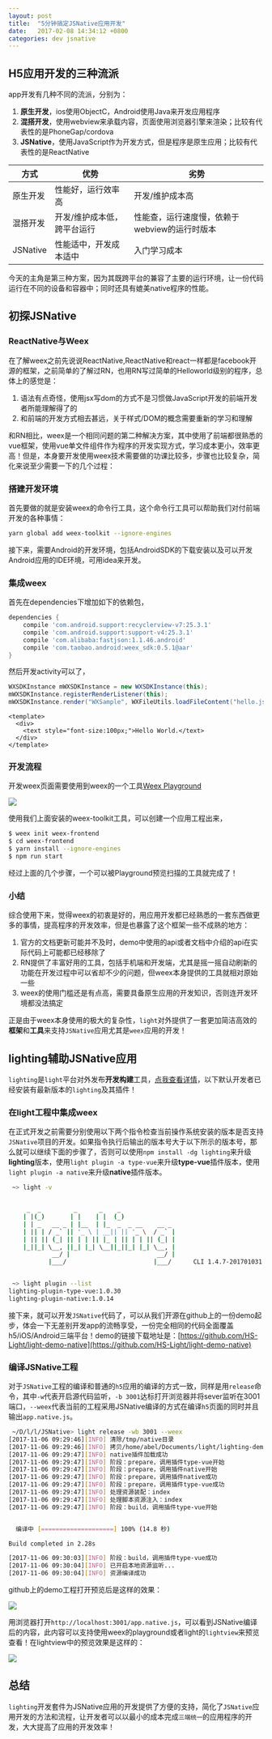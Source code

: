```yaml
---
layout: post
title:  "5分钟搞定JSNative应用开发"
date:   2017-02-08 14:34:12 +0800
categories: dev jsnative
---
```

## H5应用开发的三种流派

app开发有几种不同的流派，分别为：

1. **原生开发**，ios使用ObjectC，Android使用Java来开发应用程序
2. **混搭开发**，使用webview来承载内容，页面使用浏览器引擎来渲染；比较有代表性的是PhoneGap/cordova
3. **JSNative**，使用JavaScript作为开发方式，但是程序是原生应用；比较有代表性的是ReactNative

| 方式       | 优势             | 劣势                         |
| -------- | -------------- | -------------------------- |
| 原生开发     | 性能好，运行效率高      | 开发/维护成本高                   |
| 混搭开发     | 开发/维护成本低，跨平台运行 | 性能查，运行速度慢，依赖于webview的运行时版本 |
| JSNative | 性能适中，开发成本适中    | 入门学习成本                     |

今天的主角是第三种方案，因为其既跨平台的兼容了主要的运行环境，让一份代码运行在不同的设备和容器中；同时还具有媲美native程序的性能。

## 初探JSNative

### ReactNative与Weex

在了解weex之前先说说ReactNative,ReactNative和react一样都是facebook开源的框架，之前简单的了解过RN，也用RN写过简单的Helloworld级别的程序，总体上的感觉是：

1. 语法有点奇怪，使用jsx写dom的方式不是习惯做JavaScript开发的前端开发者所能理解得了的
2. 和前端的开发方式相去甚远，关于样式/DOM的概念需要重新的学习和理解

和RN相比，weex是一个相同问题的第二种解决方案，其中使用了前端都很熟悉的vue框架，使用vue单文件组件作为程序的开发实现方式，学习成本更小，效率更高！但是，本身要开发使用weex技术需要做的功课比较多，步骤也比较复杂，简化来说至少需要一下的几个过程：

### 搭建开发环境

首先要做的就是安装weex的命令行工具，这个命令行工具可以帮助我们对付前端开发的各种事情：

```bash
yarn global add weex-toolkit --ignore-engines
```

接下来，需要Android的开发环境，包括AndroidSDK的下载安装以及可以开发Android应用的IDE环境，可用idea来开发。

### 集成weex

首先在dependencies下增加如下的依赖包，

```gradle
dependencies {
    compile 'com.android.support:recyclerview-v7:25.3.1'
    compile 'com.android.support:support-v4:25.3.1'
    compile 'com.alibaba:fastjson:1.1.46.android'
    compile 'com.taobao.android:weex_sdk:0.5.1@aar'
}
```

然后开发activity可以了，

```java
WXSDKInstance mWXSDKInstance = new WXSDKInstance(this);
mWXSDKInstance.registerRenderListener(this);
mWXSDKInstance.render("WXSample", WXFileUtils.loadFileContent("hello.js", this), null, null, -1, -1, WXRenderStrategy.APPEND_ASYNC);
```

```vue
<template>
  <div>
    <text style="font-size:100px;">Hello World.</text>
  </div>
</template>
```

### 开发流程

开发weex页面需要使用到weex的一个工具[Weex Playground](https://weex.apache.org/cn/playground.html)

![](/images/DeepinScreenshot_select-area_20170928143205.png)

使用我们上面安装的weex-toolkit工具，可以创建一个应用工程出来，

```bash
$ weex init weex-frontend
$ cd weex-frontend
$ yarn install --ignore-engines
$ npm run start
```

经过上面的几个步骤，一个可以被Playground预览扫描的工具就完成了！

### 小结

综合使用下来，觉得weex的初衷是好的，用应用开发都已经熟悉的一套东西做更多的事情，提高程序的开发效率，但是也暴露了这个框架一些不成熟的地方：

1. 官方的文档更新可能并不及时，demo中使用的api或者文档中介绍的api在实际代码上可能都已经移除了
2. RN提供了丰富好用的工具，包括手机端和开发端，尤其是摇一摇自动刷新的功能在开发过程中可以省却不少的问题，但weex本身提供的工具就相对原始一些
3. weex的使用门槛还是有点高，需要具备原生应用的开发知识，否则连开发环境都没法搞定

正是由于weex本身使用的极大的复杂性，`light`对外提供了一套更加简洁高效的**框架**和**工具**来支持`JSNative`应用尤其是`weex`应用的开发！


## lighting辅助JSNative应用

`lighting`是`light`平台对外发布**开发构建**工具，[点我查看详情](https://document.lightyy.com)，以下默认开发者已经安装有最新版本的`lighting`及其插件！

### 在light工程中集成weex

在正式开发之前需要分别使用以下两个指令检查当前操作系统安装的版本是否支持`JSNative`项目的开发。如果指令执行后输出的版本号大于以下所示的版本号，那么就可以继续下面的步骤了，否则可以使用`npm install -dg lighting`来升级**lighting**版本，使用`light plugin -a type-vue`来升级**type-vue**插件版本，使用`light plugin -a native`来升级**native**插件版本。

```bash
 ~> light -v


     _  _         _      _    _               
    | |(_)       | |    | |  (_)              
    | | _   __ _ | |__  | |_  _  _ __    __ _ 
    | || | / _` || '_ \ | __|| || '_ \  / _` |
    | || || (_| || | | || |_ | || | | || (_| |
    |_||_| \__, ||_| |_| \__||_||_| |_| \__, |
            __/ |                        __/ |
           |___/                        |___/      CLI 1.4.7-201701031


 ~> light plugin --list
lighting-plugin-type-vue:1.0.30
lighting-plugin-native:1.0.14
```

接下来，就可以开发`JSNative`代码了，可以从我们开源在github上的一份demo起步，体会一下无差别开发app的流畅享受，一份完全相同的代码全面覆盖h5/iOS/Android三端平台！demo的链接下载地址是：[https://github.com/HS-Light/light-demo-native](https://github.com/HS-Light/light-demo-native)

### 编译JSNative工程

对于`JSNative`工程的编译和普通的`h5`应用的编译的方式一致，同样是用`release`命令，其中`-w`代表开启源代码监听，`-b 3001`达标打开浏览器并将sever监听在3001端口，`--weex`代表当前的工程采用JSNative编译的方式在编译`h5`页面的同时并且输出`app.native.js`。

```bash
 ~/D/l/l/JSNative> light release -wb 3001 --weex
[2017-11-06 09:29:46][INFO] 清除/tmp/native目录
[2017-11-06 09:29:46][INFO] 拷贝/home/abel/Documents/light/lighting-demo/JSNative到/tmp/native目录
[2017-11-06 09:29:47][INFO] native插件加载成功
[2017-11-06 09:29:47][INFO] 阶段：prepare，调用插件type-vue开始
[2017-11-06 09:29:47][INFO] 阶段：prepare，调用插件native开始
[2017-11-06 09:29:47][INFO] 阶段：prepare，调用插件native成功
[2017-11-06 09:29:47][INFO] 阶段：prepare，调用插件type-vue成功
[2017-11-06 09:29:47][INFO] 处理资源装配：index
[2017-11-06 09:29:47][INFO] 处理脚本资源注入：index
[2017-11-06 09:29:47][INFO] 阶段：build，调用插件type-vue开始


  编译中 [====================] 100% (14.8 秒)

Build completed in 2.28s

[2017-11-06 09:30:03][INFO] 阶段：build，调用插件type-vue成功
[2017-11-06 09:30:04][INFO] 已开启本地资源监听...
[2017-11-06 09:30:04][INFO] 资源编译成功
```

github上的demo工程打开预览后是这样的效果：

![](/images/DeepinScreenshot_select-area_20171106093758.png)

用浏览器打开`http://localhost:3001/app.native.js`，可以看到JSNative编译后的内容，此内容可以支持使用weex的playground或者light的`lightview`来预览查看！在lightview中的预览效果是这样的：

![](/images/Screenshot_2017-11-06-09-48-02-137_com.hundsun.light.lightview.appstore.png)

## 总结

`lighting`开发套件为JSNative应用的开发提供了方便的支持，简化了`JSNative`应用开发的方法和流程，让开发者可以以最小的成本完成`三端统一`的应用程序的开发，大大提高了应用的开发效率！

